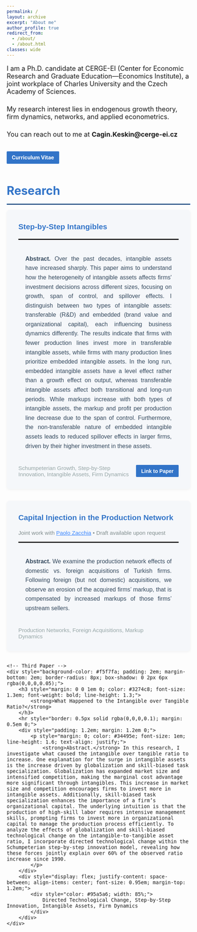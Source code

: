 ```yaml
---
permalink: /
layout: archive
excerpt: "About me"
author_profile: true
redirect_from: 
  - /about/
  - /about.html
classes: wide
---
```


<p style="font-size: 18px;">I am a Ph.D. candidate at CERGE-EI (Center for Economic Research and Graduate Education—Economics Institute), a joint workplace of Charles University and the Czech Academy of Sciences.</p>

<p style="font-size: 18px; margin: 1.5em 0;">My research interest lies in endogenous growth theory, firm dynamics, networks, and applied econometrics.</p>
 <p style="font-size: 18px; margin-bottom: 2em;">
  You can reach out to me at <strong>Cagin.Keskin@cerge-ei.cz</strong><br>
  <span style="margin: 2em 0 1em 0; display: inline-block;">
    <a 
      href="https://www.dropbox.com/scl/fi/jart7j64dpfccoi6cgsn6/cagin_cv.pdf?rlkey=fs5oetcc2tsewa2ahlmpvceri&st=8y4excyy&dl=0"
      target="_blank"
      rel="noopener noreferrer"
      style="
        background-color: #3274c8;
        color: white;
        padding: 0.6em 1em;
        border-radius: 2px;
        text-decoration: none;
        font-size: 14px;
        display: inline-block;
        transition: background-color 0.3s ease;
        cursor: pointer;
      ">
      <strong>Curriculum Vitae</strong>
    </a>
  </span>
</p>


<p style="font-size: 32px; color: #3274c8; font-weight: bold; margin: 0.5em 0;"> <strong>Research</strong> </p>
<hr style="border: 1.5px solid #3274c8; margin: 1em 0;">


<div style="max-width: 1000px; margin: 0 auto; font-family: Helvetica, Arial, sans-serif; font-size: 16px;">
    <!-- First Paper -->
    <div style="background-color: #f5f7fa; padding: 2em; margin-bottom: 2em; border-radius: 8px; box-shadow: 0 2px 6px rgba(0,0,0,0.05);">
        <h3 style="margin: 0 0 1em 0; color: #3274c8; font-size: 1.3em; font-weight: bold; line-height: 1.3;">
             <strong>Step-by-Step Intangibles</strong>
        </h3>
        <hr style="border: 0.5px solid rgba(0,0,0,0.1); margin: 0.5em 0;">
        <div style="padding: 1.2em; margin: 1.2em 0;">
            <p style="margin: 0; color: #34495e; font-size: 1em; line-height: 1.6; text-align: justify;">
                <strong>Abstract.</strong> Over the past decades, intangible assets have increased sharply. This paper aims to understand how the heterogeneity of intangible assets affects firms' investment decisions across different sizes, focusing on growth, span of control, and spillover effects. I distinguish between two types of intangible assets: transferable (R&D) and embedded (brand value and organizational capital), each influencing business dynamics differently. The results indicate that firms with fewer production lines invest more in transferable intangible assets, while firms with many production lines prioritize embedded intangible assets. In the long run, embedded intangible assets have a level effect rather than a growth effect on output, whereas transferable intangible assets affect both transitional and long-run periods. While markups increase with both types of intangible assets, the markup and profit per production line decrease due to the span of control. Furthermore, the non-transferable nature of embedded intangible assets leads to reduced spillover effects in larger firms, driven by their higher investment in these assets.
            </p>
        </div>
        <div style="display: flex; justify-content: space-between; align-items: center; font-size: 0.95em; margin-top: 1.2em;">
            <div style="color: #95a5a6; width: 70%;">
                Schumpeterian Growth, Step-by-Step Innovation, Intangible Assets, Firm Dynamics
            </div>
         <a 
      href="https://www.dropbox.com/scl/fi/f5zgs9styazjb1efnf1a0/Step_by_Step_Intangibles.pdf?rlkey=bsee18athavpp08ypcbg8jk8v&st=14fdrdzl&dl=0"
      target="_blank"
      rel="noopener noreferrer"
      style="
        background-color: #3274c8;
        color: white;
        padding: 0.6em 1em;
        border-radius: 2px;
        text-decoration: none;
        font-size: 14px;
        display: inline-block;
        transition: background-color 0.3s ease;
        cursor: pointer;
      ">
      <strong> Link to Paper</strong>
    </a>
        </div>
    </div>
    <!-- Second Paper -->
    <div style="background-color: #f5f7fa; padding: 2em; margin-bottom: 2em; border-radius: 8px; box-shadow: 0 2px 6px rgba(0,0,0,0.05);">
        <h3 style="margin: 0 0 1em 0; color: #3274c8; font-size: 1.3em; font-weight: bold; line-height: 1.3;">
            <strong>Capital Injection in the Production Network</strong>
        </h3>
        <p style="color: #7f8c8d; margin: 0.8em 0 1em 0; font-size: 0.95em;">
            Joint work with <a href="https://www.paolozacchia.com" target="_blank" style="color: #3a86ff; font-weight: 500;">Paolo Zacchia</a> • Draft available upon request
        </p>
        <hr style="border: 0.5px solid rgba(0,0,0,0.1); margin: 0.5em 0;">
        <div style="padding: 1.2em; margin: 1.2em 0;">
            <p style="margin: 0; color: #34495e; font-size: 1em; line-height: 1.6; text-align: justify;">
                <strong>Abstract.</strong> We examine the production network effects of domestic vs. foreign acquisitions of Turkish firms. Following foreign (but not domestic) acquisitions, we observe an erosion of the acquired firms’ markup, that is compensated by increased markups of those firms’ upstream sellers.
            </p>
        </div>
        <div style="display: flex; justify-content: space-between; align-items: center; font-size: 0.95em; margin-top: 1.2em;">
            <div style="color: #95a5a6; width: 85%;">
                Production Networks, Foreign Acquisitions, Markup Dynamics
            </div>
        </div>
    </div>

    <!-- Third Paper -->
    <div style="background-color: #f5f7fa; padding: 2em; margin-bottom: 2em; border-radius: 8px; box-shadow: 0 2px 6px rgba(0,0,0,0.05);">
        <h3 style="margin: 0 0 1em 0; color: #3274c8; font-size: 1.3em; font-weight: bold; line-height: 1.3;">
            <strong>What Happened to the Intangible over Tangible Ratio?</strong>
        </h3>
        <hr style="border: 0.5px solid rgba(0,0,0,0.1); margin: 0.5em 0;">
        <div style="padding: 1.2em; margin: 1.2em 0;">
            <p style="margin: 0; color: #34495e; font-size: 1em; line-height: 1.6; text-align: justify;">
                <strong>Abstract.</strong> In this research, I investigate what caused the intangible over tangible ratio to increase. One explanation for the surge in intangible assets is the increase driven by globalization and skill-biased task specialization. Globalization has expanded market size and intensified competition, making the marginal cost advantage more significant through intangibles. This increase in market size and competition encourages firms to invest more in intangible assets. Additionally, skill-biased task specialization enhances the importance of a firm’s organizational capital. The underlying intuition is that the production of high-skill labor requires intensive management skills, prompting firms to invest more in organizational capital to manage the production process efficiently. To analyze the effects of globalization and skill-biased technological change on the intangible-to-tangible asset ratio, I incorporate directed technological change within the Schumpeterian step-by-step innovation model, revealing how these forces jointly explain over 60% of the observed ratio increase since 1990.
            </p>
        </div>
        <div style="display: flex; justify-content: space-between; align-items: center; font-size: 0.95em; margin-top: 1.2em;">
            <div style="color: #95a5a6; width: 85%;">
                Directed Technological Change, Step-by-Step Innovation, Intangible Assets, Firm Dynamics
            </div>
        </div>
    </div>
</div>






